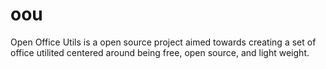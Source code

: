# oou
 Open Office Utils is a open source project aimed towards creating a set of office utilited centered around being free, open source, and light weight.
